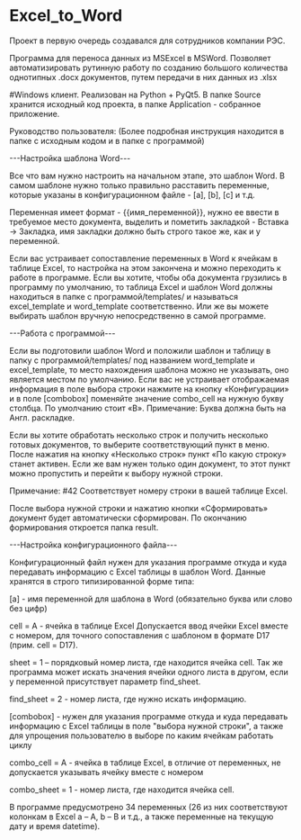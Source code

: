 # Excel_to_Word

Проект в первую очередь создавался для сотрудников компании РЭС.

Программа для переноса данных из MSExcel в MSWord. Позволяет автоматизировать рутинную работу по созданию большого количества однотипных .docx документов, путем передачи в них данных из .xlsx

#Windows клиент. Реализован на Python + PyQt5. В папке Source хранится исходный код проекта, в папке Application - собранное приложение.

Руководство пользователя:
(Более подробная инструкция находится в папке с исходным кодом и в папке с программой)

---Настройка шаблона Word---

Все что вам нужно настроить на начальном этапе, это шаблон Word. В самом шаблоне нужно только правильно расставить переменные, которые указаны в конфигурационном файле - [a], [b], [c] и т.д.

Переменная имеет формат - {{имя_переменной}}, нужно ее ввести в требуемое место документа, выделить и пометить закладкой - Вставка -> Закладка, имя закладки должно быть строго такое же, как и у переменной.

Если вас устраивает сопоставление переменных в Word к ячейкам в таблице Excel, то настройка на этом закончена и можно переходить к работе в программе.
Если вы хотите, чтобы оба документа грузились в программу по умолчанию, то таблица Excel и шаблон Word должны находиться в папке с программой/templates/ и называться excel_template и word_template соответственно. Или же вы можете выбирать шаблон вручную непосредственно в самой программе.

---Работа с программой---
 
Если вы подготовили шаблон Word и положили шаблон и таблицу в папку с программой/templates/ под названием word_template и excel_template, то место нахождения шаблона можно не указывать, оно является местом по умолчанию.
Если вас не устраивает отображаемая информация в поле выбора строки нажмите на кнопку «Конфигурации» и в поле [combobox] поменяйте значение combo_cell на нужную букву столбца. По умолчанию стоит «В». Примечание: Буква должна быть на Англ. раскладке.

Если вы хотите обработать несколько строк и получить несколько готовых документов, то выберите соответствующий пункт в меню. После нажатия на кнопку «Несколько строк» пункт «По какую строку» станет активен. Если же вам нужен только один документ, то этот пункт можно пропустить и перейти к выбору нужной строки.

Примечание: #42 Соответствует номеру строки в вашей таблице Excel.

После выбора нужной строки и нажатию кнопки «Сформировать» документ будет автоматически сформирован. По окончанию формирования откроется папка result.

---Настройка конфигурационного файла---

Конфигурационный файл нужен для указания программе откуда и куда передавать информацию с Excel таблицы в шаблон Word.
Данные хранятся в строго типизированной форме типа:

[a] - имя переменной для шаблона в Word (обязательно буква или слово без цифр)

cell = A - ячейка в таблице Excel
Допускается ввод ячейки Excel вместе с номером, для точного сопоставления с шаблоном в формате D17 (прим. cell = D17).

sheet = 1 – порядковый номер листа, где находится ячейка cell.
Так же программа может искать значения ячейки одного листа в другом, если у переменной присутствует параметр find_sheet.

find_sheet = 2 - номер листа, где нужно искать информацию.

[combobox] - нужен для указания программе откуда и куда передавать информацию с Excel таблицы в поле "выбора нужной строки", а также для упрощения пользователю в выборе по каким ячейкам работать циклу

combo_cell = A - ячейка в таблице Excel, в отличие от переменных, не допускается указывать ячейку вместе с номером

combo_sheet = 1 - номер листа, где находится ячейка cell.

В программе предусмотрено 34 переменных (26 из них соответствуют колонкам в Excel a – A, b – B и т.д., а также переменные на текущую дату и время datetime).

